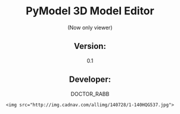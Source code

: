 <center>
    <h1>PyModel 3D Model Editor </h1> (Now only viewer)
    <h2>Version: </h2><p>0.1</p>
    <h2>Developer: </h2><p>DOCTOR_RABB</p>
    
    
    <img src="http://img.cadnav.com/allimg/140728/1-140HQG537.jpg">
</center>

